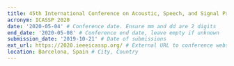 ```yaml
---
title: 45th International Conference on Acoustic, Speech, and Signal Processing
acronym: ICASSP 2020
date: '2020-05-04' # Conference date. Ensure mm and dd are 2 digits
end_date: '2020-05-08' # Conference end date, leave empty if unknown
submission_date: '2019-10-21' # Date of submissions
ext_url: https://2020.ieeeicassp.org/ # External URL to conference website
location: Barcelona, Spain # City, Country
---
```

